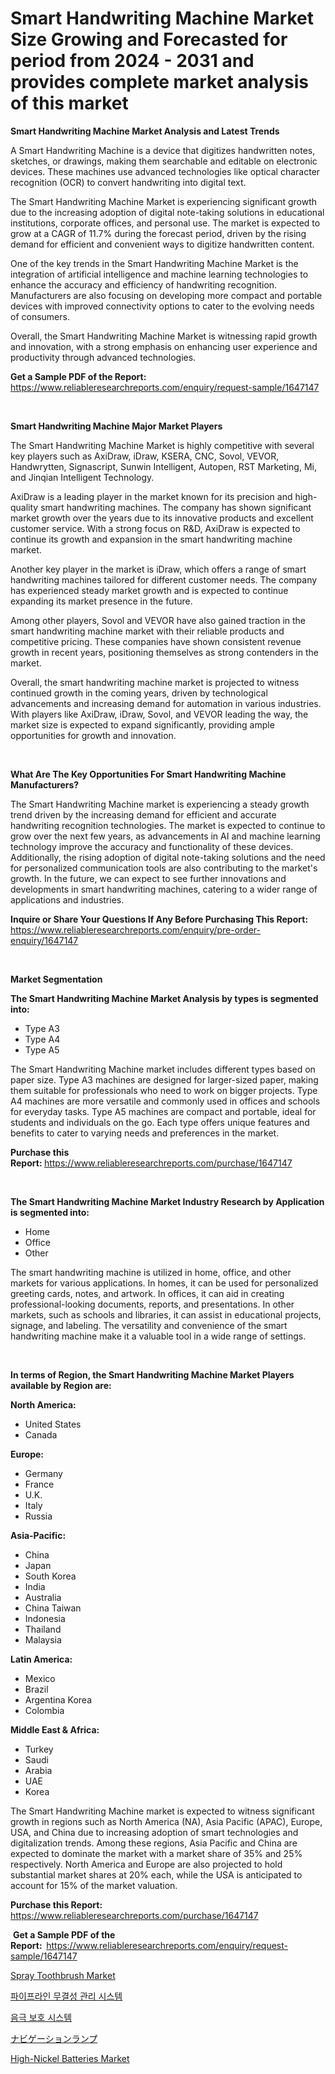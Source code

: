 <p><h1>Smart Handwriting Machine Market Size Growing and Forecasted for period from 2024 - 2031 and provides complete market analysis of this market</h1></p><p><strong>Smart Handwriting Machine Market Analysis and Latest Trends</strong></p>
<p><p>A Smart Handwriting Machine is a device that digitizes handwritten notes, sketches, or drawings, making them searchable and editable on electronic devices. These machines use advanced technologies like optical character recognition (OCR) to convert handwriting into digital text.</p><p>The Smart Handwriting Machine Market is experiencing significant growth due to the increasing adoption of digital note-taking solutions in educational institutions, corporate offices, and personal use. The market is expected to grow at a CAGR of 11.7% during the forecast period, driven by the rising demand for efficient and convenient ways to digitize handwritten content.</p><p>One of the key trends in the Smart Handwriting Machine Market is the integration of artificial intelligence and machine learning technologies to enhance the accuracy and efficiency of handwriting recognition. Manufacturers are also focusing on developing more compact and portable devices with improved connectivity options to cater to the evolving needs of consumers.</p><p>Overall, the Smart Handwriting Machine Market is witnessing rapid growth and innovation, with a strong emphasis on enhancing user experience and productivity through advanced technologies.</p></p>
<p><strong>Get a Sample PDF of the Report:&nbsp;</strong> <a href="https://www.reliableresearchreports.com/enquiry/request-sample/1647147">https://www.reliableresearchreports.com/enquiry/request-sample/1647147</a></p>
<p>&nbsp;</p>
<p><strong>Smart Handwriting Machine Major Market Players</strong></p>
<p><p>The Smart Handwriting Machine Market is highly competitive with several key players such as AxiDraw, iDraw, KSERA, CNC, Sovol, VEVOR, Handwrytten, Signascript, Sunwin Intelligent, Autopen, RST Marketing, Mi, and Jinqian Intelligent Technology.</p><p>AxiDraw is a leading player in the market known for its precision and high-quality smart handwriting machines. The company has shown significant market growth over the years due to its innovative products and excellent customer service. With a strong focus on R&D, AxiDraw is expected to continue its growth and expansion in the smart handwriting machine market.</p><p>Another key player in the market is iDraw, which offers a range of smart handwriting machines tailored for different customer needs. The company has experienced steady market growth and is expected to continue expanding its market presence in the future.</p><p>Among other players, Sovol and VEVOR have also gained traction in the smart handwriting machine market with their reliable products and competitive pricing. These companies have shown consistent revenue growth in recent years, positioning themselves as strong contenders in the market.</p><p>Overall, the smart handwriting machine market is projected to witness continued growth in the coming years, driven by technological advancements and increasing demand for automation in various industries. With players like AxiDraw, iDraw, Sovol, and VEVOR leading the way, the market size is expected to expand significantly, providing ample opportunities for growth and innovation.</p></p>
<p>&nbsp;</p>
<p><strong>What Are The Key Opportunities For Smart Handwriting Machine Manufacturers?</strong></p>
<p><p>The Smart Handwriting Machine market is experiencing a steady growth trend driven by the increasing demand for efficient and accurate handwriting recognition technologies. The market is expected to continue to grow over the next few years, as advancements in AI and machine learning technology improve the accuracy and functionality of these devices. Additionally, the rising adoption of digital note-taking solutions and the need for personalized communication tools are also contributing to the market's growth. In the future, we can expect to see further innovations and developments in smart handwriting machines, catering to a wider range of applications and industries.</p></p>
<p><strong>Inquire or Share Your Questions If Any Before Purchasing This Report:</strong> <a href="https://www.reliableresearchreports.com/enquiry/pre-order-enquiry/1647147">https://www.reliableresearchreports.com/enquiry/pre-order-enquiry/1647147</a></p>
<p>&nbsp;</p>
<p><strong>Market Segmentation</strong></p>
<p><strong>The Smart Handwriting Machine Market Analysis by types is segmented into:</strong></p>
<p><ul><li>Type A3</li><li>Type A4</li><li>Type A5</li></ul></p>
<p><p>The Smart Handwriting Machine market includes different types based on paper size. Type A3 machines are designed for larger-sized paper, making them suitable for professionals who need to work on bigger projects. Type A4 machines are more versatile and commonly used in offices and schools for everyday tasks. Type A5 machines are compact and portable, ideal for students and individuals on the go. Each type offers unique features and benefits to cater to varying needs and preferences in the market.</p></p>
<p><strong>Purchase this Report:&nbsp;</strong><a href="https://www.reliableresearchreports.com/purchase/1647147">https://www.reliableresearchreports.com/purchase/1647147</a></p>
<p>&nbsp;</p>
<p><strong>The Smart Handwriting Machine Market Industry Research by Application is segmented into:</strong></p>
<p><ul><li>Home</li><li>Office</li><li>Other</li></ul></p>
<p><p>The smart handwriting machine is utilized in home, office, and other markets for various applications. In homes, it can be used for personalized greeting cards, notes, and artwork. In offices, it can aid in creating professional-looking documents, reports, and presentations. In other markets, such as schools and libraries, it can assist in educational projects, signage, and labeling. The versatility and convenience of the smart handwriting machine make it a valuable tool in a wide range of settings.</p></p>
<p>&nbsp;</p>
<p><strong>In terms of Region, the Smart Handwriting Machine Market Players available by Region are:</strong></p>
<p>
    <p> <strong> North America: </strong>
        <ul>
            <li>United States</li>
            <li>Canada</li>
        </ul>
        </p> 
    <p> <strong> Europe: </strong>
        <ul>
            <li>Germany</li>
            <li>France</li>
            <li>U.K.</li>
            <li>Italy</li>
            <li>Russia</li>
        </ul>
        </p> 
    <p> <strong> Asia-Pacific: </strong>
        <ul>
            <li>China</li>
            <li>Japan</li>
            <li>South Korea</li>
            <li>India</li>
            <li>Australia</li>
            <li>China Taiwan</li>
            <li>Indonesia</li>
            <li>Thailand</li>
            <li>Malaysia</li>
        </ul>
        </p> 
    <p> <strong> Latin America: </strong>
        <ul>
            <li>Mexico</li>
            <li>Brazil</li>
            <li>Argentina Korea</li>
            <li>Colombia</li>
        </ul>
        </p> 
    <p> <strong> Middle East & Africa: </strong>
        <ul>
            <li>Turkey</li>
            <li>Saudi</li>
            <li>Arabia</li>
            <li>UAE</li>
            <li>Korea</li>
        </ul>
    </p>
    </p>
<p><p>The Smart Handwriting Machine market is expected to witness significant growth in regions such as North America (NA), Asia Pacific (APAC), Europe, USA, and China due to increasing adoption of smart technologies and digitalization trends. Among these regions, Asia Pacific and China are expected to dominate the market with a market share of 35% and 25% respectively. North America and Europe are also projected to hold substantial market shares at 20% each, while the USA is anticipated to account for 15% of the market valuation.</p></p>
<p><strong>Purchase this Report: </strong><a href="https://www.reliableresearchreports.com/purchase/1647147">https://www.reliableresearchreports.com/purchase/1647147</a></p>
<p>&nbsp;<strong>Get a Sample PDF of the Report:&nbsp;&nbsp;</strong><a href="https://www.reliableresearchreports.com/enquiry/request-sample/1647147">https://www.reliableresearchreports.com/enquiry/request-sample/1647147</a></p>
<p><strong></strong></p>
<p><p><a href="https://view.publitas.com/reportprime-1/spray-toothbrush-market-research-report-provides-critical-insights-that-can-help-shape-business-development-and-investment-strategies/">Spray Toothbrush Market</a></p><p><a href="https://medium.com/@justine-lowinger/%ED%8C%8C%EC%9D%B4%ED%94%84%EB%9D%BC%EC%9D%B8-%EB%AC%B4%EA%B2%B0%EC%84%B1-%EA%B4%80%EB%A6%AC-%EC%8B%9C%EC%8A%A4%ED%85%9C-%EC%8B%9C%EC%9E%A5%EC%9D%80-%EC%8B%9C%EC%9E%A5-%EC%A0%90%EC%9C%A0%EC%9C%A8-%EA%B7%9C%EB%AA%A8-%EB%B0%8F-2031%EB%85%84%EA%B9%8C%EC%A7%80-%EC%A0%84%EB%A7%9D%EC%97%90-%EC%B4%88%EC%A0%90%EC%9D%84-%EB%A7%9E%EC%B6%94%EA%B3%A0-%EC%9E%88%EC%8A%B5%EB%8B%88%EB%8B%A4-06c2e2b8f4b2">파이프라인 무결성 관리 시스템</a></p><p><a href="https://medium.com/@justine-lowinger/%EC%B9%B4%EC%86%8C%EB%94%95-%EB%B3%B4%ED%98%B8-%EC%8B%9C%EC%8A%A4%ED%85%9C-%EC%8B%9C%EC%9E%A5-%EC%84%B1%EA%B3%B5%EC%A0%81%EC%9D%B8-%EB%B9%84%EC%A6%88%EB%8B%88%EC%8A%A4-%EC%A0%84%EB%9E%B5%EC%9D%98-%ED%95%B5%EC%8B%AC-%EC%98%88%EC%B8%A1-2031%EB%85%84%EA%B9%8C%EC%A7%80-55c54b7c9219">음극 보호 시스템</a></p><p><a href="https://medium.com/@fouzimed18/%E3%83%8A%E3%83%93%E3%82%B2%E3%83%BC%E3%82%B7%E3%83%A7%E3%83%B3%E3%83%A9%E3%83%B3%E3%83%97%E5%B8%82%E5%A0%B4%E3%81%AE%E8%A6%8F%E6%A8%A1%E3%81%A8%E5%B8%82%E5%A0%B4%E5%8B%95%E5%90%91-%E5%AE%8C%E5%85%A8%E3%81%AA%E7%94%A3%E6%A5%AD%E6%A6%82%E8%A6%81-2024%E5%B9%B4%E3%81%8B%E3%82%892031%E5%B9%B4%E3%81%BE%E3%81%A7-ecf093e3b6e3">ナビゲーションランプ</a></p><p><a href="https://cedar-agate-3da.notion.site/High-Nickel-Batteries-Market-Size-Market-Trends-and-Growth-Outlook-forecasted-for-period-from-2024-55669b6061434e0389f607059316f106">High-Nickel Batteries Market</a></p></p>